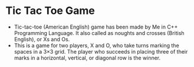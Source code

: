 # Tic Tac Toe Game
- Tic-tac-toe (American English) game has been made by Me in C++ Programming Language. It also called as noughts and crosses (British English), or Xs and Os.
- This is a game for two players, X and O, who take turns marking the spaces in a 3×3 grid. The player who succeeds in placing three of their marks in a horizontal, vertical, or diagonal row is the winner.
